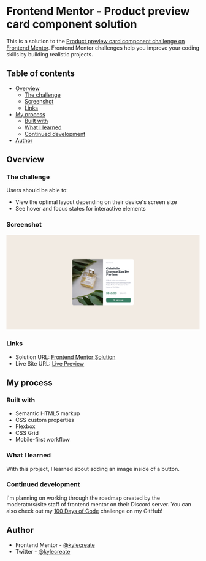 # Frontend Mentor - Product preview card component solution

This is a solution to the [Product preview card component challenge on Frontend Mentor](https://www.frontendmentor.io/challenges/product-preview-card-component-GO7UmttRfa). Frontend Mentor challenges help you improve your coding skills by building realistic projects. 

## Table of contents

- [Overview](#overview)
  - [The challenge](#the-challenge)
  - [Screenshot](#screenshot)
  - [Links](#links)
- [My process](#my-process)
  - [Built with](#built-with)
  - [What I learned](#what-i-learned)
  - [Continued development](#continued-development)
- [Author](#author)

## Overview

### The challenge

Users should be able to:

- View the optimal layout depending on their device's screen size
- See hover and focus states for interactive elements

### Screenshot

![Desktop Preview](screenshot.png)

### Links

- Solution URL: [Frontend Mentor Solution](https://www.frontendmentor.io/solutions/product-preview-card-OrXkEab1YS)
- Live Site URL: [Live Preview](https://kylecreate-productpreview.netlify.app/)

## My process

### Built with

- Semantic HTML5 markup
- CSS custom properties
- Flexbox
- CSS Grid
- Mobile-first workflow

### What I learned

With this project, I learned about adding an image inside of a button.

### Continued development

I'm planning on working through the roadmap created by the moderators/site staff of frontend mentor on their Discord server. You can also check out my [100 Days of Code](https://github.com/kylecreate/100DaysOfCode) challenge on my GitHub!

## Author

- Frontend Mentor - [@kylecreate](https://www.frontendmentor.io/profile/kylecreate)
- Twitter - [@kylecreate](https://www.twitter.com/kylecreate)
